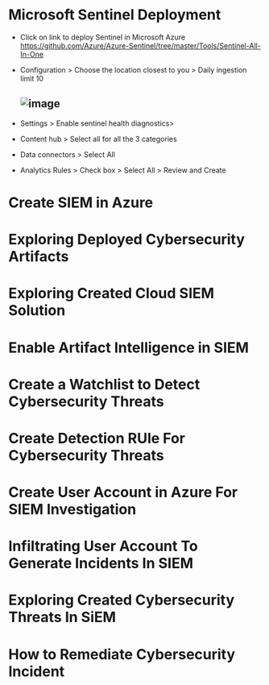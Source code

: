 # Microsoft Sentinel Deployment
- Click on link to deploy Sentinel in Microsoft Azure
 https://github.com/Azure/Azure-Sentinel/tree/master/Tools/Sentinel-All-In-One
- Configuration > Choose the location closest to you > Daily ingestion limit 10
  
  ![image](https://github.com/ali0999109/Microsoft/assets/145396907/863e986a-02d4-44fe-83b6-c84c977924e3)
  ---
- Settings > Enable sentinel health diagnostics>
- Content hub > Select all for all the 3 categories
- Data connectors > Select All
- Analytics Rules > Check box > Select All > Review and Create
  







# Create SIEM in Azure





# Exploring Deployed Cybersecurity Artifacts




# Exploring Created Cloud SIEM Solution




# Enable Artifact Intelligence in SIEM





# Create a Watchlist to Detect Cybersecurity Threats





# Create Detection RUle For Cybersecurity Threats




# Create User Account in Azure For SIEM Investigation






# Infiltrating User Account To Generate Incidents In SIEM




# Exploring Created Cybersecurity Threats In SiEM




# How to Remediate Cybersecurity Incident
